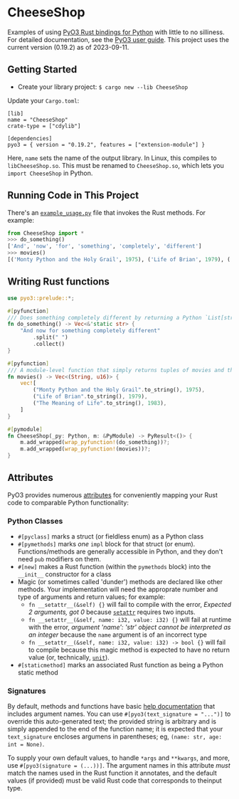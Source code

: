 # CheeseShop
Examples of using [PyO3 Rust bindings for Python](https://github.com/pyo3/pyo3) with little to no silliness. For detailed documentation, see the [PyO3 user guide](https://pyo3.rs/v0.19.2). This project uses the current version (0.19.2) as of 2023-09-11.

## Getting Started
* Create your library project: `$ cargo new --lib CheeseShop`

Update your `Cargo.toml`:

```none
[lib]
name = "CheeseShop"
crate-type = ["cdylib"]

[dependencies]
pyo3 = { version = "0.19.2", features = ["extension-module"] }
```

Here, `name` sets the name of the output library. In Linux, this compiles to `libCheeseShop.so`. This must be renamed to `CheeseShop.so`, which lets you `import CheeseShop` in Python.

## Running Code in This Project
There's an [`example_usage.py`](example_usage.py) file that invokes the Rust methods. For example:

```python
from CheeseShop import *
>>> do_something()
['And', 'now', 'for', 'something', 'completely', 'different']
>>> movies()
[('Monty Python and the Holy Grail', 1975), ('Life of Brian', 1979), ('The Meaning of Life', 1983)]
```

## Writing Rust functions

```rust
use pyo3::prelude::*;

#[pyfunction]
/// Does something completely different by returning a Python `List[str]`.
fn do_something() -> Vec<&'static str> {
    "And now for something completely different"
        .split(" ")
        .collect()
}

#[pyfunction]
/// A module-level function that simply returns tuples of movies and their release year.
fn movies() -> Vec<(String, u16)> {
    vec![
        ("Monty Python and the Holy Grail".to_string(), 1975),
        ("Life of Brian".to_string(), 1979),
        ("The Meaning of Life".to_string(), 1983),
    ]
}

#[pymodule]
fn CheeseShop(_py: Python, m: &PyModule) -> PyResult<()> {
    m.add_wrapped(wrap_pyfunction!(do_something))?;
    m.add_wrapped(wrap_pyfunction!(movies))?;
}
```

## Attributes
PyO3 provides numerous [attributes](https://doc.rust-lang.org/reference/attributes.html) for conveniently mapping your Rust code to comparable Python functionality:

### Python Classes
* `#[pyclass]` marks a struct (or fieldless enum) as a Python class
* `#[pymethods]` marks _one_ `impl` block for that struct (or enum). Functions/methods are generally accessible in Python, and they don't need `pub` modifiers on them.
* `#[new]` makes a Rust function (within the `pymethods` block) into the `__init__` constructor for a class
* Magic (or sometimes called 'dunder') methods are declared like other methods. Your implementation will need the approprate number and type of arguments and return values; for example:
    * `fn __setattr__(&self) {}` will fail to compile with the error, _Expected 2 arguments, got 0_ because [`setattr`](https://docs.python.org/3/library/functions.html#setattr) requires two inputs.
    * `fn __setattr__(&self, name: i32, value: i32) {}` will fail at runtime with the error, _argument 'name': 'str' object cannot be interpreted as an integer_ because the `name` argument is of an incorrect type
    * `fn __setattr__(&self, name: i32, value: i32) -> bool {}` will fail to compile because this magic method is expected to have no return value (or, technically, [`unit`](https://doc.rust-lang.org/std/primitive.unit.html)).
* `#[staticmethod]` marks an associated Rust function as being a Python static method

### Signatures
By default, methods and functions have basic [help documentation](https://docs.python.org/3/library/functions.html#help) that includes argument names. You can use `#[pyo3(text_signature = "...")]` to override this auto-generated text; the provided string is arbitrary and is simply appended to the end of the function name; it is expected that your `text_signature` encloses argumens in parentheses; eg, `(name: str, age: int = None)`.

To supply your own default values, to handle `*args` and `**kwargs`, and more, use `#[pyo3(signature = (...))]`. The argument names in this attribute _must_ match the names used in the Rust function it annotates, and the default values (if provided) must be valid Rust code that corresponds to theinput type.